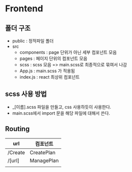 # Frontend

## 폴더 구조

- public : 정적파일 폴더
- src
  - components : page 단위가 아닌 세부 컴포넌트 모음
  - pages : 페이지 단위의 컴포넌트 모음
  - scss : scss 모음 => main.scss로 최종적으로 묶여서 나감
  - App.js : main.scss 가 적용됨
  - index.js : react 최상위 컴포넌트

## scss 사용 방법

- \_[이름].scss 파일을 만들고, css 사용하듯이 사용한다.
- main.scss에서 import 문을 해당 파일에 대해서 쓴다.

## Routing

| url     | 컴포넌트   |
| ------- | ---------- |
| /Create | CreatePlan |
| /[url]  | ManagePlan |
|         |            |
